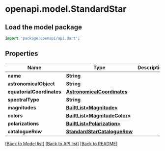 # openapi.model.StandardStar

## Load the model package
```dart
import 'package:openapi/api.dart';
```

## Properties
Name | Type | Description | Notes
------------ | ------------- | ------------- | -------------
**name** | **String** |  | 
**astronomicalObject** | **String** |  | 
**equatorialCoordinates** | [**AstronomicalCoordinates**](AstronomicalCoordinates.md) |  | 
**spectralType** | **String** |  | 
**magnitudes** | [**BuiltList&lt;Magnitude&gt;**](Magnitude.md) |  | 
**colors** | [**BuiltList&lt;MagnitudeColor&gt;**](MagnitudeColor.md) |  | 
**polarizations** | [**BuiltList&lt;Polarization&gt;**](Polarization.md) |  | 
**catalogueRow** | [**StandardStarCatalogueRow**](StandardStarCatalogueRow.md) |  | 

[[Back to Model list]](../README.md#documentation-for-models) [[Back to API list]](../README.md#documentation-for-api-endpoints) [[Back to README]](../README.md)


